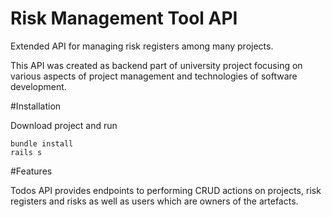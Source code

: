 # Risk Management Tool API

Extended API for managing risk registers among many projects.  

This API was created as backend part of university project focusing
on various aspects of project management and technologies of software
development.

#Installation 

Download project and run 

```shell
bundle install
rails s
``` 

#Features

Todos API provides endpoints to performing CRUD actions on projects, risk
registers and risks as well as users which are owners of the artefacts.
 
